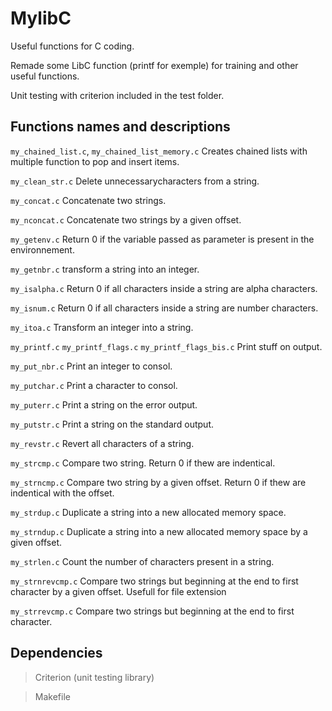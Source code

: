 # MylibC
Useful functions for C coding.

Remade some LibC function (printf for exemple) for training and other useful functions.

Unit testing with criterion included in the test folder.

## Functions names and descriptions

```my_chained_list.c```, ```my_chained_list_memory.c``` Creates chained lists with multiple function to pop and insert items.

```my_clean_str.c``` Delete unnecessarycharacters from a string.

```my_concat.c``` Concatenate two strings.

```my_nconcat.c``` Concatenate two strings by a given offset.

```my_getenv.c``` Return 0 if the variable passed as parameter is present in the environnement.

```my_getnbr.c``` transform a string into an integer.

```my_isalpha.c``` Return 0 if all characters inside a string are alpha characters.

```my_isnum.c``` Return 0 if all characters inside a string are number characters.

```my_itoa.c``` Transform an integer into a string.

```my_printf.c``` ```my_printf_flags.c``` ```my_printf_flags_bis.c``` Print stuff on output.

```my_put_nbr.c``` Print an integer to consol.

```my_putchar.c``` Print a character to consol.

```my_puterr.c``` Print a string on the error output.

```my_putstr.c``` Print a string on the standard output.

```my_revstr.c``` Revert all characters of a string.

```my_strcmp.c``` Compare two string. Return 0 if thew are indentical.

```my_strncmp.c``` Compare two string by a given offset. Return 0 if thew are indentical with the offset.

```my_strdup.c``` Duplicate a string into a new allocated memory space.

```my_strndup.c``` Duplicate a string into a new allocated memory space by a given offset.

```my_strlen.c``` Count the number of characters present in a string.

```my_strnrevcmp.c``` Compare two strings but beginning at the end to first character by a given offset. Usefull for file extension

```my_strrevcmp.c``` Compare two strings but beginning at the end to first character.

## Dependencies

> Criterion (unit testing library)

> Makefile
